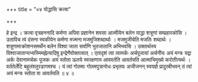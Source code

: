 +++
title = "०४ योद्धासि क्रत्वा"

+++

हे इन्द्र । क्रत्वा वृत्रहननादि कर्मणा अपिवा प्रज्ञानेन शवसा आत्मीयेन बलेन याद्धा शत्रूणां सम्प्रहारकोसि । उतापिच त्वं दंसना स्वकीयेन कर्मणा मज्मना मजमुजिशब्दार्थाः । मजमुजीचेति मजतिः शब्दार्थः । शत्रूणामाक्रोशनसमर्थेन बलेन विश्वा जाता सर्वाणि भुतजातानि अभिभवसि । उक्तार्थस्य विश्वाजातान्यभ्यस्मिमह्नेत्यादिषु इन्द्रेणैवोक्तत्वात् । एतादृशं त्वा त्वामर्कः अर्चपूजायां अर्चनीयः अयं मन्त्रः यद्वा अर्कः देवानामर्चकः पूजकः अयं स्तोता ऊतये स्वरक्षणाय आववर्तति आवर्तयति आत्माभिमुख्ये करोतीत्यर्थः । वर्ततेर्लेटि बहुलंश्लुरडागमश्च । यं त्वां गोतमाः गोतमपुत्रानोधः प्रभृतयः अजीजनन् स्वयज्ञे प्रादुरबीभवन् तं त्वां अयं मन्त्रः स्तोता वा आवर्तयति ॥ ४ ॥